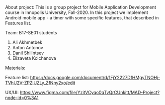 About project: 
This is a group project for Mobile Application Development course in Innopolis University, Fall-2020.
In this project we implement Android mobile app - a timer with some specific features, that described in Features list.


Team:
B17-SE01 students
1. Ali Akhmetbek
2. Anton Antonov
3. Danil Shilintsev
4. Elizaveta Kolchanova


Materials:

Feature list: 
https://docs.google.com/document/d/1FjY2227DfHMgyTNOHj-TVhU2V-ZPZiUZLy_ZfNny2xo/edit

UX/UI: 
https://www.figma.com/file/YzitVCyqo0qTvQrCUnkitt/MAD-Project?node-id=0%3A1

